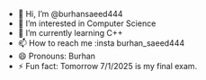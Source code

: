 - 👋 Hi, I’m @burhansaeed444
- 👀 I’m interested in Computer Science
- 🌱 I’m currently learning C++
- 📫 How to reach me :insta burhan_saeed444
- 😄 Pronouns: Burhan
- ⚡ Fun fact: Tomorrow 7/1/2025 is my final exam.

<!---
burhansaeed444/burhansaeed444 is a ✨ special ✨ repository because its `README.md` (this file) appears on your GitHub profile.
You can click the Preview link to take a look at your changes.
--->
